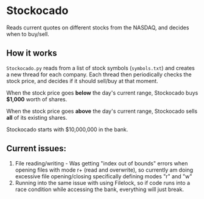 # Stockocado

Reads current quotes on different stocks from the NASDAQ, and decides when to buy/sell.

## How it works

`Stockocado.py` reads from a list of stock symbols (`symbols.txt`) and creates a new thread for each company. Each thread then periodically checks the stock price, and decides if it should sell/buy at that moment.

When the stock price goes __below__ the day's current range, Stockocado buys __$1,000__ worth of shares.

When the stock price goes __above__ the day's current range, Stockocado sells __all__ of its existing shares. 

Stockocado starts with $10,000,000 in the bank.

## Current issues:
 1. File reading/writing - Was getting "index out of bounds" errors when opening files with mode r+ (read and overwrite), so currently am doing excessive file opening/closing specifically defining modes "r" and "w"
 2. Running into the same issue with using Filelock, so if code runs into a race condition while accessing the bank, everything will just break.
